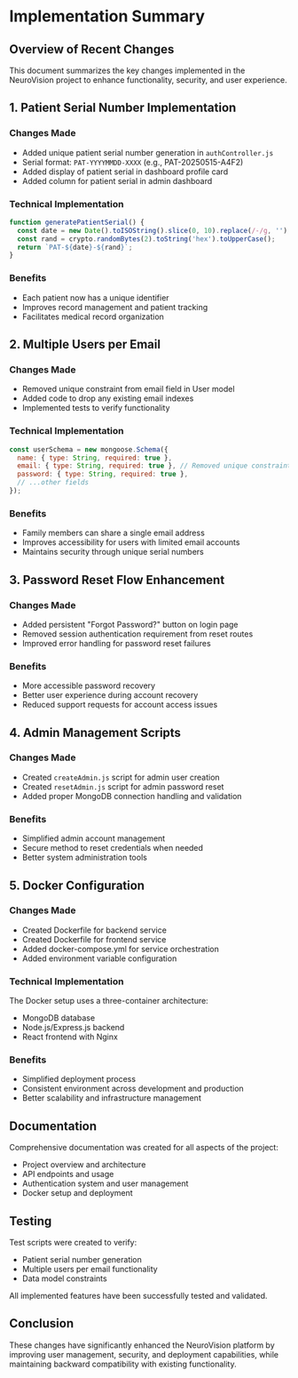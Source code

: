 # Implementation Summary

## Overview of Recent Changes

This document summarizes the key changes implemented in the NeuroVision project to enhance functionality, security, and user experience.

## 1. Patient Serial Number Implementation

### Changes Made
- Added unique patient serial number generation in `authController.js`
- Serial format: `PAT-YYYYMMDD-XXXX` (e.g., PAT-20250515-A4F2)
- Added display of patient serial in dashboard profile card
- Added column for patient serial in admin dashboard

### Technical Implementation
```javascript
function generatePatientSerial() {
  const date = new Date().toISOString().slice(0, 10).replace(/-/g, '');
  const rand = crypto.randomBytes(2).toString('hex').toUpperCase();
  return `PAT-${date}-${rand}`;
}
```

### Benefits
- Each patient now has a unique identifier
- Improves record management and patient tracking
- Facilitates medical record organization

## 2. Multiple Users per Email

### Changes Made
- Removed unique constraint from email field in User model
- Added code to drop any existing email indexes
- Implemented tests to verify functionality

### Technical Implementation
```javascript
const userSchema = new mongoose.Schema({
  name: { type: String, required: true },
  email: { type: String, required: true }, // Removed unique constraint
  password: { type: String, required: true },
  // ...other fields
});
```

### Benefits
- Family members can share a single email address
- Improves accessibility for users with limited email accounts
- Maintains security through unique serial numbers

## 3. Password Reset Flow Enhancement

### Changes Made
- Added persistent "Forgot Password?" button on login page
- Removed session authentication requirement from reset routes
- Improved error handling for password reset failures

### Benefits
- More accessible password recovery
- Better user experience during account recovery
- Reduced support requests for account access issues

## 4. Admin Management Scripts

### Changes Made
- Created `createAdmin.js` script for admin user creation
- Created `resetAdmin.js` script for admin password reset
- Added proper MongoDB connection handling and validation

### Benefits
- Simplified admin account management
- Secure method to reset credentials when needed
- Better system administration tools

## 5. Docker Configuration

### Changes Made
- Created Dockerfile for backend service
- Created Dockerfile for frontend service
- Added docker-compose.yml for service orchestration
- Added environment variable configuration

### Technical Implementation
The Docker setup uses a three-container architecture:
- MongoDB database
- Node.js/Express.js backend
- React frontend with Nginx

### Benefits
- Simplified deployment process
- Consistent environment across development and production
- Better scalability and infrastructure management

## Documentation

Comprehensive documentation was created for all aspects of the project:
- Project overview and architecture
- API endpoints and usage
- Authentication system and user management
- Docker setup and deployment

## Testing

Test scripts were created to verify:
- Patient serial number generation
- Multiple users per email functionality
- Data model constraints

All implemented features have been successfully tested and validated.

## Conclusion

These changes have significantly enhanced the NeuroVision platform by improving user management, security, and deployment capabilities, while maintaining backward compatibility with existing functionality.
